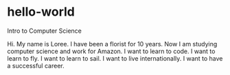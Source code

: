 # hello-world
Intro to Computer Science

Hi. My name is Loree. I have been a florist for 10 years. Now I am studying computer science and work for Amazon. I want to learn to code. I want to learn to fly. I want to learn to sail. I want to live internationally. I want to have a successful career. 
